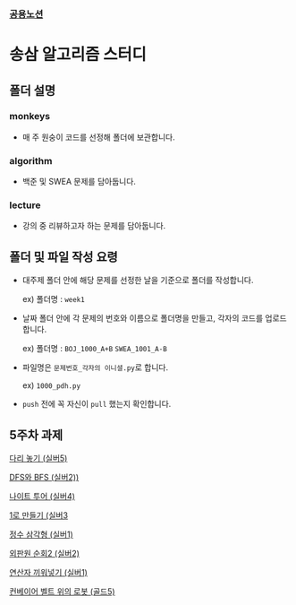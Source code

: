 ### [공용노션](https://dirt-fang-902.notion.site/635b997d545646cfb01e4706e5d91772?pvs=4)


# 송삼 알고리즘 스터디
## 폴더 설명

### monkeys
- 매 주 원숭이 코드를 선정해 폴더에 보관합니다.

### algorithm
- 백준 및 SWEA 문제를 담아둡니다. 
  
### lecture
- 강의 중 리뷰하고자 하는 문제를 담아둡니다. 

## 폴더 및 파일 작성 요령
- 대주제 폴더 안에 해당 문제를 선정한 날을 기준으로 폴더를 작성합니다.

  ex) 폴더명 : `week1`

- 날짜 폴더 안에 각 문제의 번호와 이름으로 폴더명을 만들고, 각자의 코드를 업로드 합니다.

  ex) 폴더명 : `BOJ_1000_A+B` `SWEA_1001_A-B`

- 파일명은 `문제번호_각자의 이니셜.py`로 합니다. 

  ex) `1000_pdh.py`

- `push` 전에 꼭 자신이 `pull` 했는지 확인합니다.

## 5주차 과제


[다리 놓기 (실버5)](https://www.acmicpc.net/problem/1010)

[DFS와 BFS (실버2))](https://www.acmicpc.net/problem/1260)

[나이트 투어 (실버4)](https://www.acmicpc.net/problem/1331)

[1로 만들기 (실버3](https://www.acmicpc.net/problem/1463)

[정수 삼각형 (실버1)](https://www.acmicpc.net/problem/1932)

[외판원 순회2 (실버2)](https://www.acmicpc.net/problem/10971)

[연산자 끼워넣기 (실버1)](https://www.acmicpc.net/problem/14888)

[컨베이어 벨트 위의 로봇 (골드5)](https://www.acmicpc.net/problem/20055)


